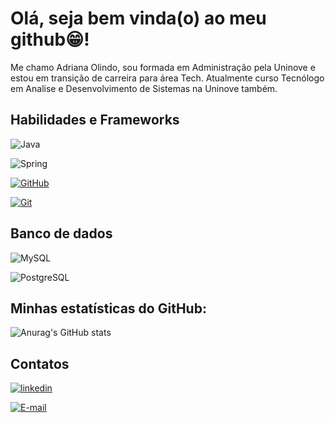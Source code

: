 
# Olá, seja bem vinda(o) ao meu github😁!
Me chamo Adriana Olindo, sou formada em Administração pela Uninove e estou em transição de carreira para área Tech. Atualmente curso Tecnólogo em Analise e Desenvolvimento de Sistemas na Uninove também. 





##  Habilidades e Frameworks
![Java](https://img.shields.io/badge/java-%23ED8B00.svg?style=for-the-badge&logo=openjdk&logoColor=white) 

![Spring](https://img.shields.io/badge/spring-%236DB33F.svg?style=for-the-badge&logo=spring&logoColor=white)

[![GitHub](https://img.shields.io/badge/GitHub-000?style=for-the-badge&logo=github&logoColor=30A3DC)](https://docs.github.com/)

[![Git](https://img.shields.io/badge/Git-000?style=for-the-badge&logo=git&logoColor=E94D5F)](https://git-scm.com/doc)

## Banco de dados
![MySQL](https://img.shields.io/badge/MySQL-00000F?style=for-the-badge&logo=mysql&logoColor=white)

![PostgreSQL](https://img.shields.io/badge/PostgreSQL-000?style=for-the-badge&logo=postgresql)

## Minhas estatísticas do GitHub: 
![Anurag's GitHub stats](https://github-readme-stats.vercel.app/api?username=AOlindo&theme=omni&show_icons=true)
##  Contatos
[![linkedin](https://img.shields.io/badge/linkedin-0A66C2?style=for-the-badge&logo=linkedin&logoColor=white)](https://github.com/AOlindo)

[![E-mail](https://img.shields.io/badge/-Email-000?style=for-the-badge&logo=microsoft-outlook&logoColor=007BFF)](mailto:adriana-olindo18@hotmail.com)


